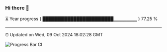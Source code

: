 ### Hi there 👋

⏳ Year progress { ███████████████████████▁▁▁▁▁▁▁ } 77.25 %

---

⏰ Updated on Wed, 09 Oct 2024 18:02:28 GMT

![Progress Bar CI](https://github.com/EinsPommes/EinsPommes/blob/main/.github/workflows/main.yml)
